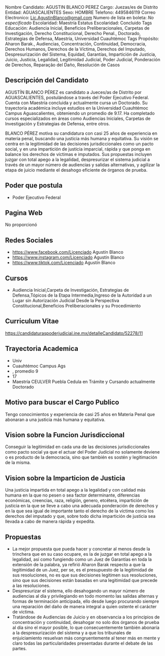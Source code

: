 Nombre Candidato: AGUSTIN BLANCO PEREZ
Cargo: Juezas/es de Distrito
Entidad: AGUASCALIENTES
Sexo: HOMBRE
Telefono: 4495846119
Correo Electronico: Lic.AgustinBlanco@gmail.com
Numero de lista en boleta: *No especificado*
Escolaridad: Maestría
Estatus Escolaridad: Concluido
Tags Educación: Audiencia Inicial, Beneficios Preliberacionales, Carpetas de Investigación, Derecho Constitucional, Derecho Penal., Doctorado, Estrategias de Defensa, Maestría, Universidad Cuauhtémoc
Tags Propósito: Aharon Barak., Audiencias, Concentración, Continuidad, Democracia, Derechos Humanos, Derechos de la Víctima, Derechos del Imputado, Despresurización del Sistema, Equidad, Garantías, Impartición de Justicia, Juicio, Justicia, Legalidad, Legitimidad Judicial, Poder Judicial, Ponderación de Derechos, Reparação del Daño, Resolución de Casos


## Descripción del Candidato 

AGUSTÍN BLANCO PÉREZ es candidato a Jueces/as de Distrito por AGUASCALIENTES, postulándose a través del Poder Ejecutivo Federal. Cuenta con Maestría concluida y actualmente cursa un Doctorado. Su trayectoria académica incluye estudios en la Universidad Cuauhtémoc Campus Aguascalientes, obteniendo un promedio de 9.17. Ha completado cursos especializados en áreas como Audiencias Iniciales, Carpetas de Investigación y Estrategias de Defensa, entre otros.

BLANCO PÉREZ motiva su candidatura con casi 25 años de experiencia en materia penal, buscando una justicia más humana y equitativa. Su visión se centra en la legitimidad de las decisiones jurisdiccionales como un pacto social, y en una impartición de justicia imparcial, rápida y que ponga en balance los derechos de víctimas e imputados. Sus propuestas incluyen juzgar con total apego a la legalidad, despresurizar el sistema judicial a través de un mayor número de audiencias y salidas alternativas, y agilizar la etapa de juicio mediante el desahogo eficiente de órganos de prueba.


## Poder que postula

- Poder Ejecutivo Federal


## Pagina Web

No proporcionó


## Redes Sociales

- https://www.facebook.com/Licenciado Agustín Blanco
- https://www.instagram.com/Licenciado Agustín Blanco
- https://www.tiktok.com/Licenciado Agustín Blanco


## Cursos

- Audiencia Inicial,Carpeta de Investigación, Estrategias de Defensa,Tópicos de la Etapa Intermedia,Ingreso de la Autoridad a un Lugar sin Autorización Judicial Desde la Perspectiva Constitucional,Beneficios Preliberacionales y su Procedimiento


## Curriculum Vitae

https://candidaturaspoderjudicial.ine.mx/detalleCandidato/52278/11


## Trayectoria Academica

- Univ
- Cuauhtémoc Campus Ags
- , promedio 9
- 17
- Maestría CEULVER Puebla Cedula en Trámite y Cursando actualmente Doctorado


## Motivo para buscar el Cargo Publico

Tengo conocimientos y experiencia de casi 25 años en Materia Penal que abonaran a una justicia más humana y equitativa.


## Vision sobre la Funcion Jurisdiccional

Conseguir la legitimidad en cada una de las decisiones jurisdiccionales como pacto social ya que el actuar del Poder Judicial no solamente deviene o es producto de la democracia, sino que también es sostén y legitimación de la misma.


## Vision sobre la Imparticion de Justicia

Una justicia impartida en total apego a la legalidad y con calidad más humana en la que no pesen o sea factor determinante, diferencias económicas, creencias, raza, religión, genero, etcétera, impartición de justicia en la que se lleve a cabo una adecuada ponderación de derechos y en la que sea igual de importante tanto el derecho de la víctima como los derechos del imputado y que, sobre todo dicha impartición de justicia sea llevada a cabo de manera rápida y expedita.


## Propuestas

- La mejor propuesta que pueda hacer y concretar al menos desde la trinchera que en su caso ocupare, es la de juzgar en total apego a la legalidad, así como fungiendo como un Juez de Garantías en toda la extensión de la palabra, ya refirió Aharon Barak respecto a que la legitimidad de un Juez, per se, es el presupuesto de la legitimidad de sus resoluciones, no es que sus decisiones legitimen sus resoluciones, sino que sus decisiones están basadas en una legitimidad que precede a las resoluciones.
- Despresurizar el sistema, ello desahogando un mayor número de audiencias al día y privilegiando en todo momento las salidas alternas y formas de terminación anticipada, ello desde luego procurando siempre una reparación del daño de manera integral a quien ostente el carácter de víctima.
- Tratándose de Audiencias de Juicio y en observancia a los principios de concentración y continuidad, desahogar no solo dos órganos de prueba al día sino el mayor posible, lo que consecuentemente también abonaría a la despresurización del sistema y a que los tribunales de enjuiciamiento resuelvan más congruentemente al tener más en mente y claro todas las particularidades presentadas durante el debate de las partes.

